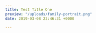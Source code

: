 ```yaml
---
title: Test Title One
preview: "/uploads/family-portrait.png"
date: 2019-03-08 22:46:31 +0000

---
```

